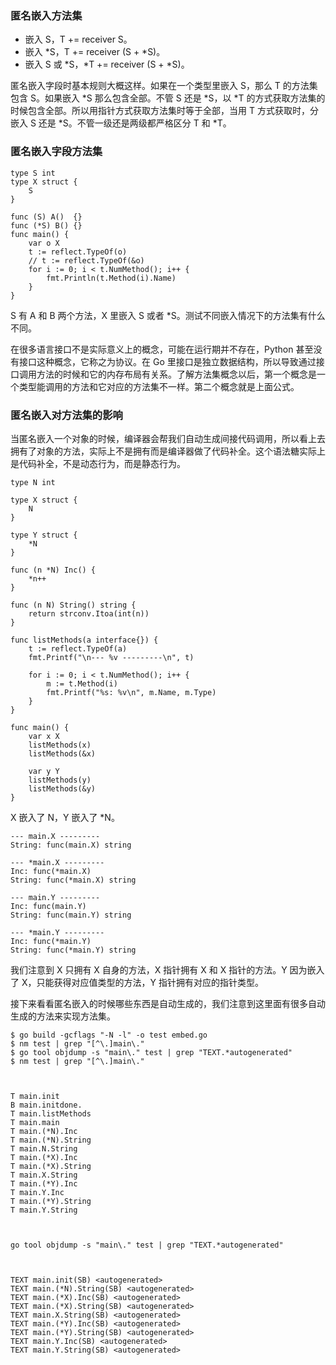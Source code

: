 ### 匿名嵌入方法集

  * 嵌入 S，T += receiver S。
  * 嵌入 *S，T += receiver (S + *S)。
  * 嵌入 S 或 *S，*T += receiver (S + *S)。

匿名嵌入字段时基本规则大概这样。如果在一个类型里嵌入 S，那么 T 的方法集包含 S。如果嵌入 *S 那么包含全部。不管 S 还是 *S，以 *T
的方式获取方法集的时候包含全部。所以用指针方式获取方法集时等于全部，当用 T 方式获取时，分嵌入 S 还是 *S。不管一级还是两级都严格区分 T 和 *T。

### 匿名嵌入字段方法集

    
    
    type S int
    type X struct {
        S
    }
    
    func (S) A()  {}
    func (*S) B() {}
    func main() {
        var o X
        t := reflect.TypeOf(o)
        // t := reflect.TypeOf(&o)
        for i := 0; i < t.NumMethod(); i++ {
            fmt.Println(t.Method(i).Name)
        }
    }
    

S 有 A 和 B 两个方法，X 里嵌入 S 或者 *S。测试不同嵌入情况下的方法集有什么不同。

在很多语言接口不是实际意义上的概念，可能在运行期并不存在，Python 甚至没有接口这种概念，它称之为协议。在 Go
里接口是独立数据结构，所以导致通过接口调用方法的时候和它的内存布局有关系。了解方法集概念以后，第一个概念是一个类型能调用的方法和它对应的方法集不一样。第二个概念就是上面公式。

### 匿名嵌入对方法集的影响

当匿名嵌入一个对象的时候，编译器会帮我们自动生成间接代码调用，所以看上去拥有了对象的方法，实际上不是拥有而是编译器做了代码补全。这个语法糖实际上是代码补全，不是动态行为，而是静态行为。

    
    
    type N int
    
    type X struct {
        N
    }
    
    type Y struct {
        *N
    }
    
    func (n *N) Inc() {
        *n++
    }
    
    func (n N) String() string {
        return strconv.Itoa(int(n))
    }
    
    func listMethods(a interface{}) {
        t := reflect.TypeOf(a)
        fmt.Printf("\n--- %v ---------\n", t)
    
        for i := 0; i < t.NumMethod(); i++ {
            m := t.Method(i)
            fmt.Printf("%s: %v\n", m.Name, m.Type)
        }
    }
    
    func main() {
        var x X
        listMethods(x)
        listMethods(&x)
    
        var y Y
        listMethods(y)
        listMethods(&y)
    }
    

X 嵌入了 N，Y 嵌入了 *N。

    
    
    --- main.X ---------
    String: func(main.X) string
    
    --- *main.X ---------
    Inc: func(*main.X)
    String: func(*main.X) string
    
    --- main.Y ---------
    Inc: func(main.Y)
    String: func(main.Y) string
    
    --- *main.Y ---------
    Inc: func(*main.Y)
    String: func(*main.Y) string
    

我们注意到 X 只拥有 X 自身的方法，X 指针拥有 X 和 X 指针的方法。Y 因为嵌入了 X，只能获得对应值类型的方法，Y 指针拥有对应的指针类型。

接下来看看匿名嵌入的时候哪些东西是自动生成的，我们注意到这里面有很多自动生成的方法来实现方法集。

    
    
    $ go build -gcflags "-N -l" -o test embed.go
    $ nm test | grep "[^\.]main\."
    $ go tool objdump -s "main\." test | grep "TEXT.*autogenerated"
    $ nm test | grep "[^\.]main\."
    
    
    
    T main.init
    B main.initdone.
    T main.listMethods
    T main.main
    T main.(*N).Inc
    T main.(*N).String
    T main.N.String
    T main.(*X).Inc
    T main.(*X).String
    T main.X.String
    T main.(*Y).Inc
    T main.Y.Inc
    T main.(*Y).String
    T main.Y.String
    
    
    
    go tool objdump -s "main\." test | grep "TEXT.*autogenerated"
    
    
    
    TEXT main.init(SB) <autogenerated>
    TEXT main.(*N).String(SB) <autogenerated>
    TEXT main.(*X).Inc(SB) <autogenerated>
    TEXT main.(*X).String(SB) <autogenerated>
    TEXT main.X.String(SB) <autogenerated>
    TEXT main.(*Y).Inc(SB) <autogenerated>
    TEXT main.(*Y).String(SB) <autogenerated>
    TEXT main.Y.Inc(SB) <autogenerated>
    TEXT main.Y.String(SB) <autogenerated>
    

